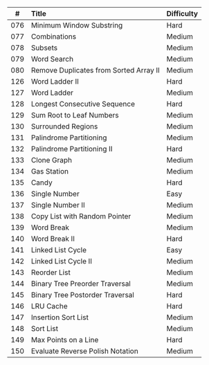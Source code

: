 | #   | Title                                  | Difficulty |
| --- |:---------------------------------------|:---------- |
| 076 | Minimum Window Substring               | Hard       |
| 077 | Combinations                           | Medium     |
| 078 | Subsets                                | Medium     |
| 079 | Word Search                            | Medium     |
| 080 | Remove Duplicates from Sorted Array II | Medium     |
| 126 | Word Ladder II                         | Hard       |
| 127 | Word Ladder                            | Medium     |
| 128 | Longest Consecutive Sequence           | Hard       |
| 129 | Sum Root to Leaf Numbers               | Medium     |
| 130 | Surrounded Regions                     | Medium     |
| 131 | Palindrome Partitioning                | Medium     |
| 132 | Palindrome Partitioning II             | Hard       |
| 133 | Clone Graph                            | Medium     |
| 134 | Gas Station                            | Medium     |
| 135 | Candy                                  | Hard       |
| 136 | Single Number                          | Easy       |
| 137 | Single Number II                       | Medium     |
| 138 | Copy List with Random Pointer          | Medium     |
| 139 | Word Break                             | Medium     |
| 140 | Word Break II                          | Hard       |
| 141 | Linked List Cycle                      | Easy       |
| 142 | Linked List Cycle II                   | Medium     |
| 143 | Reorder List                           | Medium     |
| 144 | Binary Tree Preorder Traversal         | Medium     |
| 145 | Binary Tree Postorder Traversal        | Hard       |
| 146 | LRU Cache                              | Hard       |
| 147 | Insertion Sort List                    | Medium     |
| 148 | Sort List                              | Medium     |
| 149 | Max Points on a Line                   | Hard       |
| 150 | Evaluate Reverse Polish Notation       | Medium     |
